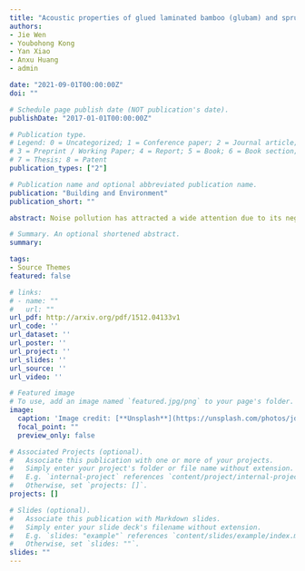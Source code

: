 ```yaml
---
title: "Acoustic properties of glued laminated bamboo (glubam) and spruce-pine-fir (SPF)"
authors:
- Jie Wen
- Youbohong Kong
- Yan Xiao
- Anxu Huang
- admin

date: "2021-09-01T00:00:00Z"
doi: ""

# Schedule page publish date (NOT publication's date).
publishDate: "2017-01-01T00:00:00Z"

# Publication type.
# Legend: 0 = Uncategorized; 1 = Conference paper; 2 = Journal article;
# 3 = Preprint / Working Paper; 4 = Report; 5 = Book; 6 = Book section;
# 7 = Thesis; 8 = Patent
publication_types: ["2"]

# Publication name and optional abbreviated publication name.
publication: "Building and Environment"
publication_short: ""

abstract: Noise pollution has attracted a wide attention due to its negative effect on human health, and many researchers are working on proposing strategies or developing new materials to improve acoustic performance of structures and building materials. Meanwhile, the worldwide emphasis on sustainable development has motivated the development and application of bio-mass materials in every field, including the engineering construction. The purpose of this study is to measure and investigate the performance of a structure-used glued laminated bamboo (Glubam) and spruce-pinefir (SPF) as soundproof or sound-absorbing materials. The impedance tube method was used to measure the sound reduction index and sound absorption coefficient of glubam and SPF in th lab. After doing some comparison studies, it can be found that glubam and SPF have good performance in sound insulation but behave weakly in sound absorption, and glubam exhibits similar even better aoustic properties than SPF. Moreover, a finite element model was built up using ABAQUS to predict sound insulation properties of materials. According to the numercial results of sound reduction index obtained from the finite element model, developing composite materials and double-layer panles with cavity between should be effective on improving the soundproof performance of SPF and glubam.

# Summary. An optional shortened abstract.
summary:

tags:
- Source Themes
featured: false

# links:
# - name: ""
#   url: ""
url_pdf: http://arxiv.org/pdf/1512.04133v1
url_code: ''
url_dataset: ''
url_poster: ''
url_project: ''
url_slides: ''
url_source: ''
url_video: ''

# Featured image
# To use, add an image named `featured.jpg/png` to your page's folder. 
image:
  caption: 'Image credit: [**Unsplash**](https://unsplash.com/photos/jdD8gXaTZsc)'
  focal_point: ""
  preview_only: false

# Associated Projects (optional).
#   Associate this publication with one or more of your projects.
#   Simply enter your project's folder or file name without extension.
#   E.g. `internal-project` references `content/project/internal-project/index.md`.
#   Otherwise, set `projects: []`.
projects: []

# Slides (optional).
#   Associate this publication with Markdown slides.
#   Simply enter your slide deck's filename without extension.
#   E.g. `slides: "example"` references `content/slides/example/index.md`.
#   Otherwise, set `slides: ""`.
slides: ""
---
```

